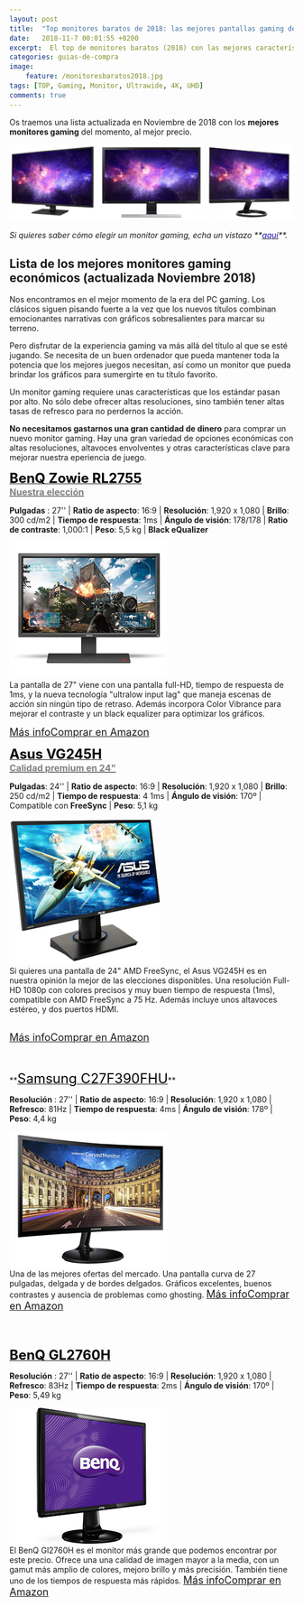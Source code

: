 ```yaml
---
layout: post
title:  "Top monitores baratos de 2018: las mejores pantallas gaming del año"
date:   2018-11-7 00:01:55 +0200
excerpt:  El top de monitores baratos (2018) con las mejores características. ¡La alta resolución, las pantallas UltraWide y las grandes pulgadas nunca fueron opciones tan económicas! 
categories: guias-de-compra
image:
    feature: /monitoresbaratos2018.jpg
tags: [TOP, Gaming, Monitor, Ultrawide, 4K, UHD]
comments: true
---
```

<!--more-->
<!-- more -->



Os traemos una lista actualizada en Noviembre de 2018 con los **mejores monitores gaming** del momento, al mejor precio. 


<img src="/images/pictures/monitoresbaratos22018.jpg">
<br /><br />
<i>Si quieres saber cómo elegir un monitor gaming, echa un vistazo **<a href="/guias-de-compra/guia-para-elegir-que-monitor-comprar-en-2017/"><font color="#1a0dab">aquí</font></a>**.</i>

## Lista de los mejores monitores gaming económicos (actualizada Noviembre 2018)
Nos encontramos en el mejor momento de la era del PC gaming. Los clásicos siguen pisando fuerte a la vez que los nuevos títulos combinan emocionantes narrativas con gráficos sobresalientes para marcar su terreno. 

Pero disfrutar de la experiencia gaming va más allá del título al que se esté jugando. Se necesita de un buen ordenador que pueda mantener toda la potencia que los mejores juegos necesitan, así como un monitor que pueda brindar los gráficos para sumergirte en tu título favorito.

Un monitor gaming requiere unas características que los estándar pasan por alto. No sólo debe ofrecer altas resoluciones, sino también tener altas tasas de refresco para no perdernos la acción. 

 **No necesitamos gastarnos una gran cantidad de dinero** para comprar un nuevo monitor gaming. Hay una gran variedad de opciones económicas con altas resoluciones, altavoces envolventes y otras características clave para mejorar nuestra eperiencia de juego.


<!--- 2.  BenQ Zowie RL2755 -->
**<a target="_blank" href="https://amzn.to/2JOZbXb"><font size="5" color="black">BenQ Zowie RL2755</font></a>**<br />
**<a target="_blank" href="https://amzn.to/2JOZbXb"><font color="grey" size="3">Nuestra elección</font></a>**

<!-- -->
**Pulgadas** : 27'' | **Ratio de aspecto**: 16:9 | **Resolución**: 1,920 x 1,080 | **Brillo**: 300 cd/m2 | **Tiempo de respuesta**: 1ms | **Ángulo de visión**: 178/178 | **Ratio de contraste**: 1,000:1 | **Peso**: 5,5 kg | **Black eQualizer**

<div id="container">
    <div id="floated"><a target="_blank" href="https://amzn.to/2JOZbXb"><img class="wrap" src="/images/pictures/BenQZowieRL2755.jpg"></a>

</div>
     La pantalla de 27" viene con una pantalla full-HD, tiempo de respuesta de 1ms, y la nueva tecnología "ultralow input lag" que maneja escenas de acción sin ningún tipo de retraso. Además incorpora Color Vibrance para mejorar el contraste y un black equalizer para optimizar los gráficos. 

<a href="https://amzn.to/2JOZbXb" target="_blank" class="btn-infor"><font size="4">Más info</font></a><a href="https://amzn.to/2JOZbXb" target="_blank" class="btn-ama"><font size="4">Comprar en Amazon</font></a></div>

<!--  1) ASUS VG245H -->

**<a target="_blank" href="https://amzn.to/2PPkRIq"><font size="5" color="black">Asus VG245H</font></a>**<br />
**<a target="_blank" href="https://amzn.to/2PPkRIq"><font color="grey" size="3">Calidad premium en 24" </font></a>**

<!-- -->
**Pulgadas**: 24'' | **Ratio de aspecto**: 16:9 | **Resolución**: 1,920 x 1,080 | **Brillo**: 250 cd/m2 | **Tiempo de respuesta**: 4
1ms | **Ángulo de visión**: 170º | Compatible con **FreeSync** | **Peso**: 5,1 kg


<div id="container">
    <div id="floated"><a target="_blank" href="https://amzn.to/2PPkRIq"><img class="wrap" src="/images/pictures/asusvg245h.jpg"></a>
</div>
	Si quieres una pantalla de 24" AMD FreeSync, el Asus VG245H es en nuestra opinión la mejor de las elecciones disponibles. Una resolución Full-HD 1080p con colores precisos y muy buen tiempo de respuesta (1ms), compatible con AMD FreeSync a 75 Hz. Además incluye unos altavoces estéreo, y dos puertos HDMI. 


<br /><a href="https://amzn.to/2PPkRIq" target="_blank" class="btn-infor"><font size="4">Más info</font></a><a href="https://amzn.to/2PPkRIq" target="_blank" class="btn-ama"><font size="4">Comprar en Amazon</font></a></div>

<br />

<br />
<!--- 4. Samsung C27F390FHU -->
**<a target="_blank" href="https://amzn.to/2QrZcTF"><font size="5" color="black">Samsung C27F390FHU</font></a>**<br />


<!-- -->
**Resolución** : 27'' | **Ratio de aspecto**: 16:9 | **Resolución**: 1,920 x 1,080 | **Refresco**: 81Hz | **Tiempo de respuesta**: 4ms | **Ángulo de visión**: 178º | <br /> **Peso**: 4,4 kg


<div id="container">
    <div id="floated"><a target="_blank" href="https://amzn.to/2QrZcTF"><img class="wrap" src="/images/pictures/SamsungC27F390FHU.jpg"></a>
</div>
    Una de las mejores ofertas del mercado. Una pantalla curva de 27 pulgadas, delgada y de bordes delgados. Gráficos excelentes, buenos contrastes y ausencia de problemas como ghosting. 
<a href="https://amzn.to/2QrZcTF" target="_blank" class="btn-infor"><font size="4">Más info</font></a><a href="https://amzn.to/2QrZcTF" target="_blank" class="btn-ama"><font size="4">Comprar en Amazon</font></a>
</div>

<br /><br />
<!--- 3. BenQ GL2760H -->
**<a target="_blank" href="https://amzn.to/2OxGjwB"><font size="5" color="black">BenQ GL2760H</font></a>**<br />

<!-- -->
**Resolución** : 27'' | **Ratio de aspecto**: 16:9 | **Resolución**: 1,920 x 1,080 | **Refresco**: 83Hz | **Tiempo de respuesta**: 2ms | **Ángulo de visión**: 170º | <br /> **Peso**: 5,49 kg


<div id="container">
    <div id="floated"><a target="_blank" href="https://amzn.to/2OxGjwB"><img class="wrap" src="/images/pictures/BenQGL2760H.jpg"></a> 
</div>
    El BenQ Gl2760H es el monitor más grande que podemos encontrar por este precio. Ofrece una una calidad de imagen mayor a la media, con un gamut más amplio de colores, mejoro brillo y más precisión. También tiene uno de los tiempos de respuesta más rápidos.
<a href="https://amzn.to/2OxGjwB" target="_blank" class="btn-infor"><font size="4">Más info</font></a><a href="https://amzn.to/2OxGjwB" target="_blank" class="btn-ama"><font size="4">Comprar en Amazon</font></a></div> 

<br />

